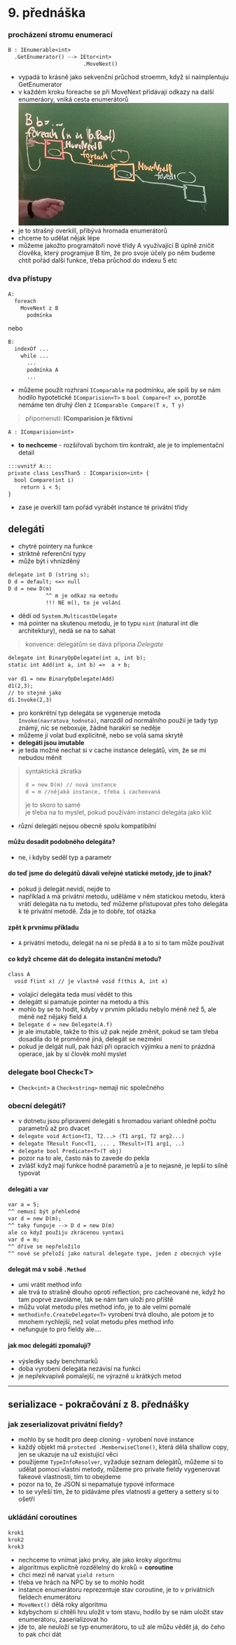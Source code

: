 # 9. přednáška
### procházení stromu enumerací
```
B : IEnumerable<int>
  .GetEnumerator() --> IEtor<int>
                        .MoveNext()
```
- vypadá to krásně jako sekvenční průchod stroemm, když si naimplentuju GetEnumerator
- v každém kroku foreache se při MoveNext přidávají odkazy na další enumeráory, vniká cesta enumerátorů
![struktura enumerátorů při procházení stromu do hloubky](retez_enumeratoru_9_pred.jpg)
- je to strašný overkill, přibývá hromada enumerátorů
- chceme to udělat nějak lépe
- můžeme jakožto programátoři nové třídy A využívající B úplně zničit člověka, který programjue B tím, že pro svoje účely po něm budeme chtít pořád další funkce, třeba průchod do indexu 5 etc
### dva přístupy
```
A:
  foreach
    MoveNext z B
      podmínka
```
nebo
```
B:
  indexOf ...
    while ...
      ...
      podmínka A
      ...
```
- můžeme použít rozhraní `IComparable` na podmínku, ale spíš by se nám hodilo hypotetické `IComparision<T>` s `bool Compare<T x>`, porotže nemáme ten druhý člen z `IComparable Compare(T x, T y)`
> připomenutí: **IComparision je fiktivní**
```
A : IComparision<int>
```
- **to nechceme** - rozšiřovali bychom tím kontrakt, ale je to implementační detail
```
:::uvnitř A:::
private class LessThan5 : IComparision<int> {
  bool Compare(int i)
    return i < 5;
}
```
- zase je overkill tam pořád vyrábět instance té privátní třídy
## delegáti
- chytré pointery na funkce
- striktně referenční typy
- může být i vhnízděný
```
delegate int D (string s);
D d = default; <=> null
D d = new D(m)
            ^^ m je odkaz na metodu
            !!! NE m(), to je volání
```
- dědí od `System.MulticastDelegate`
- má pointer na skutenou metodu, je to typu `nint` (natural int dle architektury), nedá se na to sahat
> konvence: delegátům se dává přípona *Delegate*
```
delegate int BinaryOpDelegate(int a, int b);
static int Add(int a, int b) =>  a + b;

var d1 = new BinaryOpDelegate(Add)
d1(2,3); 
// to stejné jako 
d1.Invoke(2,3)
```
- pro konkrétní typ delegáta se vygeneruje metoda `Invoke(navratova_hodnota)`, narozdíl od normálního použií je tady typ známý, nic se neboxuje, žádné harakiri se neděje
- můžeme ji volat bud explicitně, nebo se volá sama skrytě
- **delegáti jsou imutable**
- je teda možné nechat si v cache instance delegátů, vím, že se mi nebudou měnit

> syntaktická zkratka
> ```
> d = new D(m) // nová instance
> d = m //nějaká instance, třeba i cacheovaná
> ```
> je to skoro to samé
> <br> je třeba na to myslet, pokud používám instanci delegáta jako klíč
- různí delegáti nejsou obecně spolu kompatibilní
#### můžu dosadit podobného delegáta?
- ne, i kdyby seděl typ a parametr
#### do teď jsme do delegátů dávali veřejné statické metody, jde to jinak?
- pokud ji delegát nevidí, nejde to
- například `A` má privátní metodu, uděláme v něm statickou metodu, která vrátí delegáta na tu metodu, teď můžeme přistupovat přes toho delegáta k té privátní metodě. Zda je to dobře, toť otázka
#### zpět k prvnímu příkladu
- `A` privátní metodu, delegát na ni se předá `B` a to si to tam může používat
#### co když chceme dát do delegáta instanční metodu?
```
class A
  void f(int x) // je vlastně void f(this A, int x)
```
- volající delegáta teda musí vědět to this
- delegátt si pamatuje pointer na metodu a this
- mohlo by se to hodit, kdyby v prvním píkladu nebylo méně než 5, ale méně než nějaký field `A`
- `Delegate d = new Delegate(A.f)`
- je ale imutable, takže to this už pak nejde změnit, pokud se tam třeba dosadila do té proměnné jiná, delegát se nezmění
- pokud je delgát null, pak hází při opracích výjimku a není to prázdná operace, jak by si člověk mohl myslet
### delegate bool Check\<T>
- `Check<int>` a `Check<string>` nemají nic společného
### obecní delegáti?
- v dotnetu jsou připravení delegáti s hromadou variant ohledně počtu parametrů až pro dvacet
-  `delegate void Action<T1, T2...> (T1 arg1, T2 arg2...)` 
- `delegate TResult Func<T1, ... , TResult>(T1 arg1, ..)`
- `delegate bool Predicate<T>(T obj)`
- pozor na to ale, často nás to zavede do pekla
- zvlášť když mají funkce hodně parametrů a je to nejasné, je lepší to silně typovat
#### delegáti a var 
```
var a = 5;
^^ nemusí být přehledné
var d = new D(m);
^^ taky funguje --> D d = new D(m)
ale co když použiju zkrácenou syntaxi
var d = m;
^^ dříve se nepřeložilo 
^^ nově se přeloží jako natural delegate type, jeden z obecných výše
```
#### delegát má v sobě `.Method`
- umí vrátit method info
- ale trvá to strašně dlouho oproti reflection, pro cacheované ne, když ho tam poprvé zavoláme, tak se nám tam uloží pro příště
- můžu volat metodu přes method info, je to ale velmi pomalé
- `methodinfo.CreateDelegate<T>` vyrobení trvá dlouho, ale potom je to mnohem rychlejší, než volat metodu přes method info
- nefunguje to pro fieldy ale....
  
#### jak moc delegáti zpomalují?
- výsledky sady benchmarků
- doba vyrobení delegáta nezávisí na funkci
- je nepřekvapivě pomalejší, ne výrazně u krátkých metod

---
## serializace - pokračování z 8. přednášky
### jak zeserializovat privátní fieldy?
- mohlo by se hodit pro deep cloning - vyrobení nové instance
- každý objekt má `protected .MemberwiseClone()`, která dělá shallow copy, jen se ukazuje na už existující věci
- použijeme `TypeInfoResolver`, vyžaduje seznam delegátů, můžeme si to udělat pomocí vlastní metody, můžeme pro private fieldy vygenerovat fakeové vlastnosti, tím to obejdeme
- pozor na to, že JSON si nepamatuje typové informace
- to se vyřeší tím, že to pidáváme přes vlatnosti a gettery a settery si to ošetří

### ukládání coroutines
```
krok1
krok2
krok3
```
- nechceme to vnímat jako prvky, ale jako kroky algoritmu
- algoritmus explicitně rozdělelný do kroků = **coroutine**
- chci mezi ně narvat `yield return`
- třeba ve hrách na NPC by se to mohlo hodit
- instance enumerátoru reprezentuje stav coroutine, je to v privátních fieldech enumerátoru
- `MoveNext()` dělá roky algoritmu
- kdybychom si chtěli hru uložit v tom stavu, hodilo by se nám uložit stav enumerátoru, zaserializovat ho
- jde to, ale neuloží se typ enumerátoru, to už ale můžu vědět já, do čeho to pak chci dát

